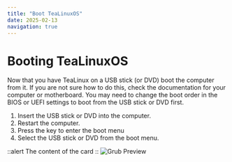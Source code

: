 ```yaml
---
title: "Boot TeaLinuxOS"
date: 2025-02-13
navigation: true
---
```


# Booting TeaLinuxOS

Now that you have TeaLinux on a USB stick (or DVD) boot the computer from it.
If you are not sure how to do this, check the documentation for your computer or motherboard. You may need to change the boot order in the BIOS or UEFI settings to boot from the USB stick or DVD first.

<ol class="list-decimal pl-6 space-y-2">
  <li class="text-[16px] text-justify font-light text-[#4A4A4A] dark:text-black-400 font-archivo">
    Insert the USB stick or DVD into the computer.
  </li>
  <li class="text-[16px] text-justify font-light text-[#4A4A4A] dark:text-black-400 font-archivo">
    Restart the computer.
  </li>
  <li class="text-[16px] text-justify font-light text-[#4A4A4A] dark:text-black-400 font-archivo">
    Press the key to enter the boot menu 
  </li>
  <li class="text-[16px] text-justify font-light text-[#4A4A4A] dark:text-black-400 font-archivo">
    Select the USB stick or DVD from the boot menu.
  </li>
</ol>

::alert
The content of the card
::
<img src="/img/grub.png" alt="Grub Preview" class="mb-6" />

